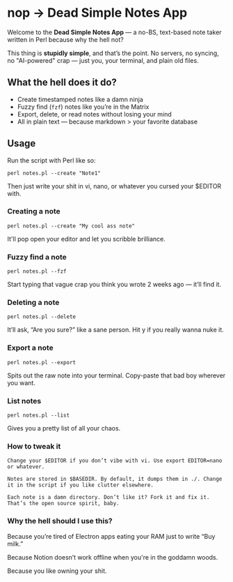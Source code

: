 # nop -> Dead Simple Notes App

Welcome to the **Dead Simple Notes App** — a no-BS, text-based note taker written in Perl because why the hell not?

This thing is **stupidly simple**, and that’s the point. No servers, no syncing, no "AI-powered" crap — just you, your terminal, and plain old files.

## What the hell does it do?

- Create timestamped notes like a damn ninja
- Fuzzy find (`fzf`) notes like you’re in the Matrix
- Export, delete, or read notes without losing your mind
- All in plain text — because markdown > your favorite database

## Usage

Run the script with Perl like so:

`perl notes.pl --create "Note1"`

Then just write your shit in vi, nano, or whatever you cursed your $EDITOR with.

### Creating a note

`perl notes.pl --create "My cool ass note"`

It'll pop open your editor and let you scribble brilliance.

### Fuzzy find a note

`perl notes.pl --fzf`

Start typing that vague crap you think you wrote 2 weeks ago — it’ll find it.

### Deleting a note

`perl notes.pl --delete`

It’ll ask, “Are you sure?” like a sane person. Hit y if you really wanna nuke it.

### Export a note

`perl notes.pl --export`

Spits out the raw note into your terminal. Copy-paste that bad boy wherever you want.

### List notes

`perl notes.pl --list`

Gives you a pretty list of all your chaos.

### How to tweak it

    Change your $EDITOR if you don’t vibe with vi. Use export EDITOR=nano or whatever.

    Notes are stored in $BASEDIR. By default, it dumps them in ./. Change it in the script if you like clutter elsewhere.

    Each note is a damn directory. Don’t like it? Fork it and fix it. That’s the open source spirit, baby.

### Why the hell should I use this?

Because you’re tired of Electron apps eating your RAM just to write “Buy milk.”

Because Notion doesn’t work offline when you're in the goddamn woods.

Because you like owning your shit.
